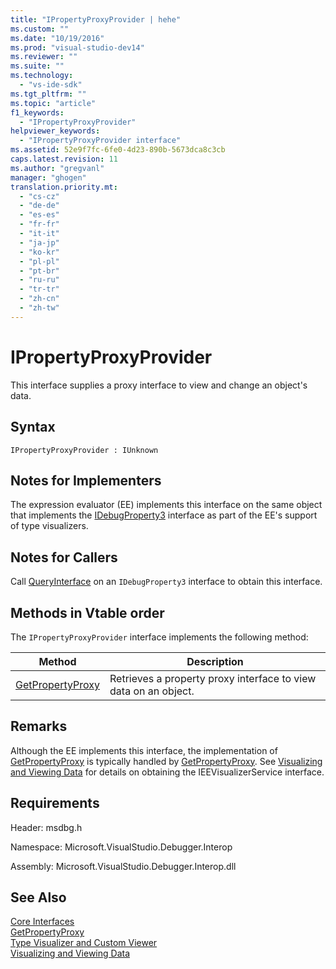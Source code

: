 ```yaml
---
title: "IPropertyProxyProvider | hehe"
ms.custom: ""
ms.date: "10/19/2016"
ms.prod: "visual-studio-dev14"
ms.reviewer: ""
ms.suite: ""
ms.technology: 
  - "vs-ide-sdk"
ms.tgt_pltfrm: ""
ms.topic: "article"
f1_keywords: 
  - "IPropertyProxyProvider"
helpviewer_keywords: 
  - "IPropertyProxyProvider interface"
ms.assetid: 52e9f7fc-6fe0-4d23-890b-5673dca8c3cb
caps.latest.revision: 11
ms.author: "gregvanl"
manager: "ghogen"
translation.priority.mt: 
  - "cs-cz"
  - "de-de"
  - "es-es"
  - "fr-fr"
  - "it-it"
  - "ja-jp"
  - "ko-kr"
  - "pl-pl"
  - "pt-br"
  - "ru-ru"
  - "tr-tr"
  - "zh-cn"
  - "zh-tw"
---
```

# IPropertyProxyProvider
This interface supplies a proxy interface to view and change an object's data.  
  
## Syntax  
  
```  
IPropertyProxyProvider : IUnknown  
```  
  
## Notes for Implementers  
 The expression evaluator (EE) implements this interface on the same object that implements the [IDebugProperty3](../extensibility-debugger-reference/idebugproperty3.md) interface as part of the EE's support of type visualizers.  
  
## Notes for Callers  
 Call [QueryInterface](../Topic/QueryInterface.md) on an `IDebugProperty3` interface to obtain this interface.  
  
## Methods in Vtable order  
 The `IPropertyProxyProvider` interface implements the following method:  
  
|Method|Description|  
|------------|-----------------|  
|[GetPropertyProxy](../extensibility-debugger-reference/ipropertyproxyprovider--getpropertyproxy.md)|Retrieves a property proxy interface to view data on an object.|  
  
## Remarks  
 Although the EE implements this interface, the implementation of [GetPropertyProxy](../extensibility-debugger-reference/ipropertyproxyprovider--getpropertyproxy.md) is typically handled by [GetPropertyProxy](../extensibility-debugger-reference/ieevisualizerservice--getpropertyproxy.md). See [Visualizing and Viewing Data](../extensibility-debugger/visualizing-and-viewing-data.md) for details on obtaining the IEEVisualizerService interface.  
  
## Requirements  
 Header: msdbg.h  
  
 Namespace: Microsoft.VisualStudio.Debugger.Interop  
  
 Assembly: Microsoft.VisualStudio.Debugger.Interop.dll  
  
## See Also  
 [Core Interfaces](../extensibility-debugger-reference/core-interfaces.md)   
 [GetPropertyProxy](../extensibility-debugger-reference/ieevisualizerservice--getpropertyproxy.md)   
 [Type Visualizer and Custom Viewer](../extensibility-debugger/type-visualizer-and-custom-viewer.md)   
 [Visualizing and Viewing Data](../extensibility-debugger/visualizing-and-viewing-data.md)